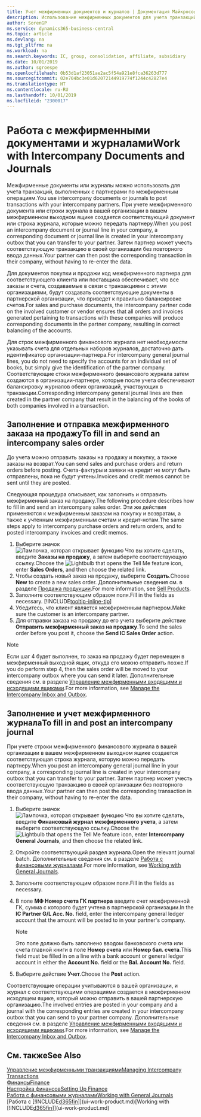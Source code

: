 ```yaml
---
title: Учет межфирменных документов и журналов | Документация Майкрософт
description: Использование межфирменных документов для учета транзакций с МФ-партнерами.
author: SorenGP
ms.service: dynamics365-business-central
ms.topic: article
ms.devlang: na
ms.tgt_pltfrm: na
ms.workload: na
ms.search.keywords: IC, group, consolidation, affiliate, subsidiary
ms.date: 10/01/2019
ms.author: sgroespe
ms.openlocfilehash: 0b53d1af23051ae2ac5f54a921e8fca36263d777
ms.sourcegitcommit: 02e704bc3e01d62072144919774f1244c42827e4
ms.translationtype: HT
ms.contentlocale: ru-RU
ms.lasthandoff: 10/01/2019
ms.locfileid: "2300017"
---
```

# <a name="work-with-intercompany-documents-and-journals"></a><span data-ttu-id="e6e08-103">Работа с межфирменными документами и журналами</span><span class="sxs-lookup"><span data-stu-id="e6e08-103">Work with Intercompany Documents and Journals</span></span>
<span data-ttu-id="e6e08-104">Межфирменные документы или журналы можно использовать для учета транзакций, выполненных с партнерами по межфирменным операциям.</span><span class="sxs-lookup"><span data-stu-id="e6e08-104">You use intercompany documents or journals to post transactions with your intercompany partners.</span></span> <span data-ttu-id="e6e08-105">При учете межфирменного документа или строки журнала в вашей организации в вашем межфирменном выходном ящике создается соответствующий документ или строка журнала, которые можно передать партнеру.</span><span class="sxs-lookup"><span data-stu-id="e6e08-105">When you post an intercompany document or journal line in your company, a corresponding document or journal line is created in your intercompany outbox that you can transfer to your partner.</span></span> <span data-ttu-id="e6e08-106">Затем партнер может учесть соответствующую транзакцию в своей организации без повторного ввода данных.</span><span class="sxs-lookup"><span data-stu-id="e6e08-106">Your partner can then post the corresponding transaction in their company, without having to re-enter the data.</span></span>

<span data-ttu-id="e6e08-107">Для документов покупки и продажи код межфирменного партнера для соответствующего клиента или поставщика обеспечивает, что все заказы и счета, создаваемые в связи с транзакциями с этими организациями, будут создавать соответствующие документы в партнерской организации, что приведет к правильно балансировке счетов.</span><span class="sxs-lookup"><span data-stu-id="e6e08-107">For sales and purchase documents, the intercompany partner code on the involved customer or vendor ensures that all orders and invoices generated pertaining to transactions with these companies will produce corresponding documents in the partner company, resulting in correct balancing of the accounts.</span></span>

<span data-ttu-id="e6e08-108">Для строк межфирменного финансового журнала нет необходимости указывать счета для отдельных наборов журналов, достаточно дать идентификатор организации-партнера.</span><span class="sxs-lookup"><span data-stu-id="e6e08-108">For intercompany general journal lines, you do not need to specify the accounts for an individual set of books, but simply give the identification of the partner company.</span></span> <span data-ttu-id="e6e08-109">Соответствующие стоки межфирменного финансового журнала затем создаются в организации-партнере, которые после учета обеспечивают балансировку журналов обеих организаций, участвующих в транзакции.</span><span class="sxs-lookup"><span data-stu-id="e6e08-109">Corresponding intercompany general journal lines are then created in the partner company that result in the balancing of the books of both companies involved in a transaction.</span></span>

## <a name="to-fill-in-and-send-an-intercompany-sales-order"></a><span data-ttu-id="e6e08-110">Заполнение и отправка межфирменного заказа на продажу</span><span class="sxs-lookup"><span data-stu-id="e6e08-110">To fill in and send an intercompany sales order</span></span>
<span data-ttu-id="e6e08-111">До учета можно отправить заказы на продажу и покупку, а также заказы на возврат.</span><span class="sxs-lookup"><span data-stu-id="e6e08-111">You can send sales and purchase orders and return orders before posting.</span></span> <span data-ttu-id="e6e08-112">Счета-фактуры и заявки на кредит не могут быть отправлены, пока не будут учтены.</span><span class="sxs-lookup"><span data-stu-id="e6e08-112">Invoices and credit memos cannot be sent until they are posted.</span></span>

<span data-ttu-id="e6e08-113">Следующая процедура описывает, как заполнить и отправить межфирменный заказ на продажу.</span><span class="sxs-lookup"><span data-stu-id="e6e08-113">The following procedure describes how to fill in and send an intercompany sales order.</span></span> <span data-ttu-id="e6e08-114">Эти же действия применяются к межфирменным заказам на покупку и возвратам, а также к учтенным межфирменным счетам и кредит-нотам.</span><span class="sxs-lookup"><span data-stu-id="e6e08-114">The same steps apply to intercompany purchase orders and return orders, and to posted intercompany invoices and credit memos.</span></span>  

1. <span data-ttu-id="e6e08-115">Выберите значок ![Лампочка, которая открывает функцию Что вы хотите сделать](media/ui-search/search_small.png "Что вы хотите сделать"), введите **Заказы на продажу**, а затем выберите соответствующую ссылку.</span><span class="sxs-lookup"><span data-stu-id="e6e08-115">Choose the ![Lightbulb that opens the Tell Me feature](media/ui-search/search_small.png "Tell me what you want to do") icon, enter **Sales Orders**, and then choose the related link.</span></span>  
2. <span data-ttu-id="e6e08-116">Чтобы создать новый заказ на продажу, выберите **Создать**.</span><span class="sxs-lookup"><span data-stu-id="e6e08-116">Choose **New** to create a new sales order.</span></span> <span data-ttu-id="e6e08-117">Дополнительные сведения см. в разделе [Продажа продукции](sales-how-sell-products.md).</span><span class="sxs-lookup"><span data-stu-id="e6e08-117">For more information, see [Sell Products](sales-how-sell-products.md).</span></span>  
3. <span data-ttu-id="e6e08-118">Заполните соответствующим образом поля.</span><span class="sxs-lookup"><span data-stu-id="e6e08-118">Fill in the fields as necessary.</span></span> [!INCLUDE[tooltip-inline-tip](includes/tooltip-inline-tip_md.md)]
4. <span data-ttu-id="e6e08-119">Убедитесь, что клиент является межфирменным партнером.</span><span class="sxs-lookup"><span data-stu-id="e6e08-119">Make sure the customer is an intercompany partner.</span></span>
5. <span data-ttu-id="e6e08-120">Для отправки заказа на продажу до его учета выберите действие **Отправить межфирменный заказ на продажу**.</span><span class="sxs-lookup"><span data-stu-id="e6e08-120">To send the sales order before you post it, choose the **Send IC Sales Order** action.</span></span>

> [!NOTE]
> <span data-ttu-id="e6e08-121">Если шаг 4 будет выполнен, то заказ на продажу будет перемещен в межфирменный выходной ящик, откуда его можно отправить позже.</span><span class="sxs-lookup"><span data-stu-id="e6e08-121">If you do perform step 4, then the sales order will be moved to your intercompany outbox where you can send it later.</span></span> <span data-ttu-id="e6e08-122">Дополнительные сведения см. в разделе [Управление межфирменными входящими и исходящими ящиками](intercompany-how-manage-intercompany-inbox.md).</span><span class="sxs-lookup"><span data-stu-id="e6e08-122">For more information, see [Manage the Intercompany Inbox and Outbox](intercompany-how-manage-intercompany-inbox.md).</span></span>

## <a name="to-fill-in-and-post-an-intercompany-journal"></a><span data-ttu-id="e6e08-123">Заполнение и учет межфирменного журнала</span><span class="sxs-lookup"><span data-stu-id="e6e08-123">To fill in and post an intercompany journal</span></span>
<span data-ttu-id="e6e08-124">При учете строки межфирменного финансового журнала в вашей организации в вашем межфирменном выходном ящике создается соответствующая строка журнала, которую можно передать партнеру.</span><span class="sxs-lookup"><span data-stu-id="e6e08-124">When you post an intercompany general journal line in your company, a corresponding journal line is created in your intercompany outbox that you can transfer to your partner.</span></span> <span data-ttu-id="e6e08-125">Затем партнер может учесть соответствующую транзакцию в своей организации без повторного ввода данных.</span><span class="sxs-lookup"><span data-stu-id="e6e08-125">Your partner can then post the corresponding transaction in their company, without having to re-enter the data.</span></span>

1. <span data-ttu-id="e6e08-126">Выберите значок ![Лампочка, которая открывает функцию Что вы хотите сделать](media/ui-search/search_small.png "Что вы хотите сделать"), введите **Финансовый журнал межфирменного учета**, а затем выберите соответствующую ссылку.</span><span class="sxs-lookup"><span data-stu-id="e6e08-126">Choose the ![Lightbulb that opens the Tell Me feature](media/ui-search/search_small.png "Tell me what you want to do") icon, enter **Intercompany General Journals**, and then choose the related link.</span></span>  
2. <span data-ttu-id="e6e08-127">Откройте соответствующий раздел журнала.</span><span class="sxs-lookup"><span data-stu-id="e6e08-127">Open the relevant journal batch.</span></span> <span data-ttu-id="e6e08-128">Дополнительные сведения см. в разделе [Работа с финансовыми журналами](ui-work-general-journals.md).</span><span class="sxs-lookup"><span data-stu-id="e6e08-128">For more information, see [Working with General Journals](ui-work-general-journals.md).</span></span>
3. <span data-ttu-id="e6e08-129">Заполните соответствующим образом поля.</span><span class="sxs-lookup"><span data-stu-id="e6e08-129">Fill in the fields as necessary.</span></span>
4. <span data-ttu-id="e6e08-130">В поле **МФ Номер счета ГК партнера** введите счет межфирменной ГК, сумма с которого будет учтена в партнерской организации.</span><span class="sxs-lookup"><span data-stu-id="e6e08-130">In the **IC Partner G/L Acc. No.** field, enter the intercompany general ledger account that the amount will be posted to in your partner's company.</span></span>

    > [!NOTE]
    > <span data-ttu-id="e6e08-131">Это поле должно быть заполнено вводом банковского счета или счета главной книги в поле **Номер счета** или **Номер бал. счета**.</span><span class="sxs-lookup"><span data-stu-id="e6e08-131">This field must be filled in on a line with a bank account or general ledger account in either the **Account No.** field or the **Bal. Account No.** field.</span></span>  
5. <span data-ttu-id="e6e08-132">Выберите действие **Учет**.</span><span class="sxs-lookup"><span data-stu-id="e6e08-132">Choose the **Post** action.</span></span>

<span data-ttu-id="e6e08-133">Соответствующие операции учитываются в вашей организации, и журнал с соответствующими операциями создается в межфирменном исходящем ящике, который можно отправить в вашей партнерскую организацию.</span><span class="sxs-lookup"><span data-stu-id="e6e08-133">The involved entries are posted in your company and a journal with the corresponding entries are created in your intercompany outbox that you can send to your partner company.</span></span> <span data-ttu-id="e6e08-134">Дополнительные сведения см. в разделе [Управление межфирменными входящими и исходящими ящиками](intercompany-how-manage-intercompany-inbox.md).</span><span class="sxs-lookup"><span data-stu-id="e6e08-134">For more information, see [Manage the Intercompany Inbox and Outbox](intercompany-how-manage-intercompany-inbox.md).</span></span>

## <a name="see-also"></a><span data-ttu-id="e6e08-135">См. также</span><span class="sxs-lookup"><span data-stu-id="e6e08-135">See Also</span></span>
[<span data-ttu-id="e6e08-136">Управление межфирменными транзакциями</span><span class="sxs-lookup"><span data-stu-id="e6e08-136">Managing Intercompany Transactions</span></span>](intercompany-manage.md)  
[<span data-ttu-id="e6e08-137">Финансы</span><span class="sxs-lookup"><span data-stu-id="e6e08-137">Finance</span></span>](finance.md)  
[<span data-ttu-id="e6e08-138">Настройка финансов</span><span class="sxs-lookup"><span data-stu-id="e6e08-138">Setting Up Finance</span></span>](finance-setup-finance.md)  
[<span data-ttu-id="e6e08-139">Работа с финансовыми журналами</span><span class="sxs-lookup"><span data-stu-id="e6e08-139">Working with General Journals</span></span>](ui-work-general-journals.md)  
<span data-ttu-id="e6e08-140">[Работа с [!INCLUDE[d365fin](includes/d365fin_md.md)]](ui-work-product.md)</span><span class="sxs-lookup"><span data-stu-id="e6e08-140">[Working with [!INCLUDE[d365fin](includes/d365fin_md.md)]](ui-work-product.md)</span></span>
